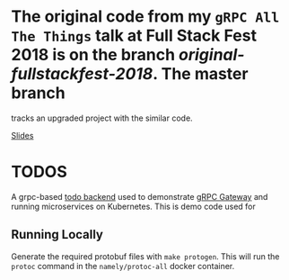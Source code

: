 # The original code from my `gRPC All The Things` talk at Full Stack Fest 2018 is on the branch _original-fullstackfest-2018_. The master branch

tracks an upgraded project with the similar code.

[Slides](https://speakerdeck.com/mhamrah/grpc-all-the-things)

# TODOS

A grpc-based [todo backend](http://todobackend.com/) used to demonstrate [gRPC Gateway](https://github.com/grpc-ecosystem/grpc-gateway)
and running microservices on Kubernetes. This is demo code used for

## Running Locally

Generate the required protobuf files with `make protogen`. This will run
the `protoc` command in the `namely/protoc-all` docker container.
